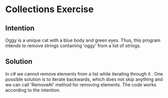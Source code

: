 
# Collections Exercise

## Intention

Oggy is a unique cat with a blue body and green eyes.
Thus, this program intends to remove strings containing 'oggy' from a list of strings.

## Solution

In c# we cannot remove elements from a list while iterating through it .
One possible solution is to iterate backwards,
which does not skip anything and we can call 'RemoveAt' method for removing elements.
The code works according to the intention.
